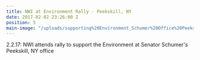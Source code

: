 ```yaml
---
title: NWI at Environment Rally - Peekskill, NY
date: 2017-02-02 23:26:00 Z
position: 5
main-image: "/uploads/supporting%20Environment_Schumer%20Office%20Peekskill%202.2.17.jpg"
---
```


2.2.17: NWI attends rally to support the Environment at Senator Schumer's Peekskill, NY office 